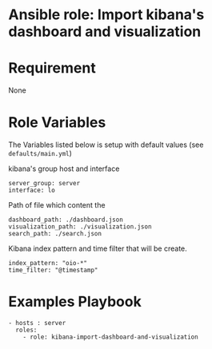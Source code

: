 Ansible role: Import kibana's dashboard and visualization
=====

# Requirement

None


# Role Variables

The Variables listed below is setup with default values (see `defaults/main.yml`)

kibana's group host and interface

```
server_group: server
interface: lo
```
Path of file which content the
```
dashboard_path: ./dashboard.json
visualization_path: ./visualization.json
search_path: ./search.json
```
Kibana index pattern and time filter that will be create.
```
index_pattern: "oio-*"
time_filter: "@timestamp"

```


# Examples Playbook

```
- hosts : server
  roles:
    - role: kibana-import-dashboard-and-visualization
```

